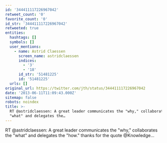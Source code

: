 ```yaml
---
id: '344411117226967042'
retweet_count: '0'
favorite_count: '0'
id_str: '344411117226967042'
retweeted: true
entities:
  hashtags: []
  symbols: []
  user_mentions:
    - name: Astrid Claessen
      screen_name: astridclaessen
      indices:
        - '3'
        - '18'
      id_str: '51481225'
      id: '51481225'
  urls: []
original_url: https://twitter.com/jth/status/344411117226967042
date: '2013-06-11T11:09:43.000Z'
sitemap: false
robots: noindex
title: >-
  RT @astridclaessen: A great leader communicates the "why," collaborates the
  "what" and delegates the…
---
```


RT @astridclaessen: A great leader communicates the "why," collaborates the "what" and delegates the "how." thanks for the quote @Knowledge…
